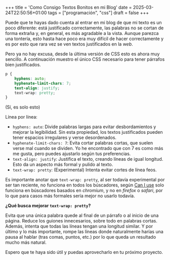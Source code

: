 +++
title = 'Como Consigo Textos Bonitos en mi Blog'
date = 2025-03-24T22:50:56+01:00
tags = ["programación", "css"]
draft = false
+++

Puede que te hayas dado cuenta al entrar en mi blog de que mi texto es un poco diferente: está justificado correctamente, las palabras no se cortan de forma extraña y, en general, es más agradable a la vista. Aunque parezca una tontería, esto hasta hace poco era muy difícil de hacer correctamente y es por esto que rara vez se ven textos justificados en la _web_.

Pero ya no hay excusa, desde la última versión de CSS esto es ahora muy sencillo. A continuación muestro el único CSS necesario para tener párrafos bien justificados.

```css
p {
    hyphens: auto;
    hyphenate-limit-chars: 7;
    text-align: justify;
    text-wrap: pretty;
}
```
(Sí, es solo esto)

Línea por línea:
- `hyphens: auto`: Divide palabras largas para evitar desbordamientos y mejorar la legibilidad. Sin esta propiedad, los textos justificados pueden tener espacios irregulares y verse desordenados.
- `hyphenate-limit-chars: 7`: Evita cortar palabras cortas, que suelen verse mal cuando se dividen. Yo he encontrado que con 7 es como más me gusta, pero puedes ajustarlo según tus preferencias.
- `text-align: justify`: Justifica el texto, creando líneas de igual longitud. Esto da un aspecto más formal y pulido al texto.
- `text-wrap: pretty`: (Experimental) Intenta evitar cortes de línea feos.


Es importante anotar que `text-wrap: pretty`, al ser todavía experimental por ser tan reciente, no funciona en todos los búscadores, según [Can I use](https://caniuse.com/?search=text-wrap%3A%20pretty%3B) solo funciona en búscadores basados en _chromium_, y no en _firefox_ o _safari_, por lo que para casos más formales sería mejor no usarlo todavía.

**¿Qué busca mejorar `text-wrap: pretty`?**

Evita que una única palabra quede al final de un párrafo o al inicio de una página. Reduce los guiones innecesarios, sobre todo en palabras cortas. Además, intenta que todas las líneas tengan una longitud similar. Y por último y lo más importante, rompe las líneas donde naturalmente harías una pausa al hablar (tras comas, puntos, etc.) por lo que queda un resultado mucho más natural.

Espero que te haya sido útil y puedas aprovecharlo en tu próximo proyecto.

